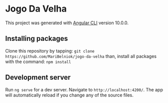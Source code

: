 # Jogo Da Velha

This project was generated with [Angular CLI](https://github.com/angular/angular-cli) version 10.0.0.

## Installing packages
Clone this repository by tapping: `git clone https://github.com/MariBelniok/jogo-da-velha`
than, install all packages with the command: `npm install`

## Development server

Run `ng serve` for a dev server. Navigate to `http://localhost:4200/`. The app will automatically reload if you change any of the source files.

